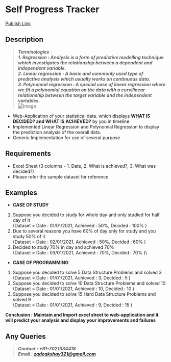 # Self Progress Tracker
[Publish Link](https://akshayzade1995.github.io/self-progress-tracker/)

## Description
> ***Terminologies*** :\
> ***1. Regression : Analysis is a form of predictive modelling technique which investigates the relationship between a dependent and independent variable.***\
> ***2. Linear regression : A basic and commonly used type of predictive analysis which usually works on continuous data.***\
> ***3. Polynomial regression : A special case of linear regression where we fit a polynomial equation on the data with a curvilinear relationship between the target variable and the independent variables.***\
> ![image](https://user-images.githubusercontent.com/61224114/130550917-4c4021df-2522-46e3-a301-0547d0bed14d.png)

- Web-Application of your statistical data. which displays **WHAT IS DECIDED? and WHAT IS ACHIEVED?** by you in timeline
- Implemented Linear Regression and Polynomial Regression to display the prediction analysis of the overall data.
- Generic Implementation for use of several purpose

## Requirements
- Excel Sheet (3 columns - 1. Date, 2. What is achieved?, 3. What was decided?)
- Please refer the sample dataset for reference

## Examples
* **CASE OF STUDY**
1. Suppose you decided to study for whole day and only studied for half day of it\
   (Dataset = Date : 01/01/2021, Achieved : 50%, Decided : 100% )  
2. Due to several reasons you have 60% of day only for study and you study 50% of it\
   (Dataset = Date : 02/01/2021, Achieved : 50%, Decided : 60% )  
3. Decided to study 70% in day and achieved 70%\
   (Dataset = Date : 03/01/2021, Achieved : 70%, Decided : 70% )\

* **CASE OF PROGRAMMING**
1. Suppose you decided to solve 5 Data Structure Problems and solved 3\
   (Dataset = Date : 01/01/2021, Achieved : 3, Decided : 5 )  
2. Suppose you decided to solve 10 Data Structure Problems and solved 10\
   (Dataset = Date : 01/01/2021, Achieved : 10, Decided : 10 )  
2. Suppose you decided to solve 15 Hard Data Structure Problems and solved 9\
   (Dataset = Date : 01/01/2021, Achieved : 9, Decided : 15 )  

**Conclusion : Maintain and Import excel sheet to web-application and it will predict your analysis and display your improvements and failures**


## Any Queries
> ***Contact : +91-7021334418***\
> ***Email : zadeakshay321@gmail.com***


